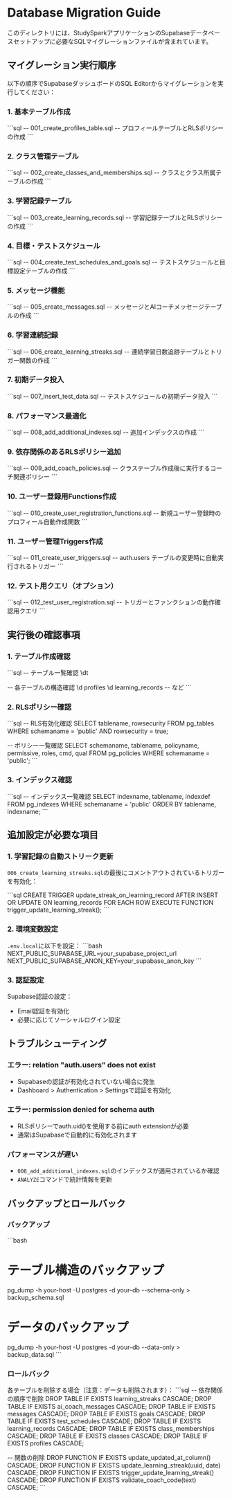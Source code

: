 # Database Migration Guide

このディレクトリには、StudySparkアプリケーションのSupabaseデータベースセットアップに必要なSQLマイグレーションファイルが含まれています。

## マイグレーション実行順序

以下の順序でSupabaseダッシュボードのSQL Editorからマイグレーションを実行してください：

### 1. 基本テーブル作成
\`\`\`sql
-- 001_create_profiles_table.sql
-- プロフィールテーブルとRLSポリシーの作成
\`\`\`

### 2. クラス管理テーブル
\`\`\`sql
-- 002_create_classes_and_memberships.sql
-- クラスとクラス所属テーブルの作成
\`\`\`

### 3. 学習記録テーブル
\`\`\`sql
-- 003_create_learning_records.sql
-- 学習記録テーブルとRLSポリシーの作成
\`\`\`

### 4. 目標・テストスケジュール
\`\`\`sql
-- 004_create_test_schedules_and_goals.sql
-- テストスケジュールと目標設定テーブルの作成
\`\`\`

### 5. メッセージ機能
\`\`\`sql
-- 005_create_messages.sql
-- メッセージとAIコーチメッセージテーブルの作成
\`\`\`

### 6. 学習連続記録
\`\`\`sql
-- 006_create_learning_streaks.sql
-- 連続学習日数追跡テーブルとトリガー関数の作成
\`\`\`

### 7. 初期データ投入
\`\`\`sql
-- 007_insert_test_data.sql
-- テストスケジュールの初期データ投入
\`\`\`

### 8. パフォーマンス最適化
\`\`\`sql
-- 008_add_additional_indexes.sql
-- 追加インデックスの作成
\`\`\`

### 9. 依存関係のあるRLSポリシー追加
\`\`\`sql
-- 009_add_coach_policies.sql
-- クラステーブル作成後に実行するコーチ関連ポリシー
\`\`\`

### 10. ユーザー登録用Functions作成
\`\`\`sql
-- 010_create_user_registration_functions.sql
-- 新規ユーザー登録時のプロフィール自動作成関数
\`\`\`

### 11. ユーザー管理Triggers作成
\`\`\`sql
-- 011_create_user_triggers.sql
-- auth.users テーブルの変更時に自動実行されるトリガー
\`\`\`

### 12. テスト用クエリ（オプション）
\`\`\`sql
-- 012_test_user_registration.sql
-- トリガーとファンクションの動作確認用クエリ
\`\`\`

## 実行後の確認事項

### 1. テーブル作成確認
\`\`\`sql
-- テーブル一覧確認
\dt

-- 各テーブルの構造確認
\d profiles
\d learning_records
-- など
\`\`\`

### 2. RLSポリシー確認
\`\`\`sql
-- RLS有効化確認
SELECT tablename, rowsecurity FROM pg_tables 
WHERE schemaname = 'public' AND rowsecurity = true;

-- ポリシー一覧確認
SELECT schemaname, tablename, policyname, permissive, roles, cmd, qual
FROM pg_policies WHERE schemaname = 'public';
\`\`\`

### 3. インデックス確認
\`\`\`sql
-- インデックス一覧確認
SELECT indexname, tablename, indexdef 
FROM pg_indexes 
WHERE schemaname = 'public' 
ORDER BY tablename, indexname;
\`\`\`

## 追加設定が必要な項目

### 1. 学習記録の自動ストリーク更新
`006_create_learning_streaks.sql`の最後にコメントアウトされているトリガーを有効化：

\`\`\`sql
CREATE TRIGGER update_streak_on_learning_record
  AFTER INSERT OR UPDATE ON learning_records
  FOR EACH ROW
  EXECUTE FUNCTION trigger_update_learning_streak();
\`\`\`

### 2. 環境変数設定
`.env.local`に以下を設定：
\`\`\`bash
NEXT_PUBLIC_SUPABASE_URL=your_supabase_project_url
NEXT_PUBLIC_SUPABASE_ANON_KEY=your_supabase_anon_key
\`\`\`

### 3. 認証設定
Supabase認証の設定：
- Email認証を有効化
- 必要に応じてソーシャルログイン設定

## トラブルシューティング

### エラー: relation "auth.users" does not exist
- Supabaseの認証が有効化されていない場合に発生
- Dashboard > Authentication > Settingsで認証を有効化

### エラー: permission denied for schema auth
- RLSポリシーでauth.uid()を使用する前にauth extensionが必要
- 通常はSupabaseで自動的に有効化されます

### パフォーマンスが遅い
- `008_add_additional_indexes.sql`のインデックスが適用されているか確認
- `ANALYZE`コマンドで統計情報を更新

## バックアップとロールバック

### バックアップ
\`\`\`bash
# テーブル構造のバックアップ
pg_dump -h your-host -U postgres -d your-db --schema-only > backup_schema.sql

# データのバックアップ
pg_dump -h your-host -U postgres -d your-db --data-only > backup_data.sql
\`\`\`

### ロールバック
各テーブルを削除する場合（注意：データも削除されます）：
\`\`\`sql
-- 依存関係の順序で削除
DROP TABLE IF EXISTS learning_streaks CASCADE;
DROP TABLE IF EXISTS ai_coach_messages CASCADE;
DROP TABLE IF EXISTS messages CASCADE;
DROP TABLE IF EXISTS goals CASCADE;
DROP TABLE IF EXISTS test_schedules CASCADE;
DROP TABLE IF EXISTS learning_records CASCADE;
DROP TABLE IF EXISTS class_memberships CASCADE;
DROP TABLE IF EXISTS classes CASCADE;
DROP TABLE IF EXISTS profiles CASCADE;

-- 関数の削除
DROP FUNCTION IF EXISTS update_updated_at_column() CASCADE;
DROP FUNCTION IF EXISTS update_learning_streak(uuid, date) CASCADE;
DROP FUNCTION IF EXISTS trigger_update_learning_streak() CASCADE;
DROP FUNCTION IF EXISTS validate_coach_code(text) CASCADE;
\`\`\`
